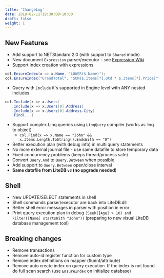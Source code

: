 ```yaml
---
title: 'ChangeLog'
date: 2019-02-11T19:30:08+10:00
draft: false
weight: 1
---
```


## New Features
- Add support to NETStandard 2.0 (with support to `Shared` mode)
- New document `Expression` parser/executor - see [Expression Wiki](https://github.com/mbdavid/LiteDB/wiki/Expressions)
- Support index creation with expressions
```C#
col.EnsureIndex(x => x.Name, "LOWER($.Name)");
col.EnsureIndex("GrandTotal", "SUM($.Items[*].Qtd * $.Items[*].Price)");
```
- Query with `Include` it´s supported in Engine level with ANY nested includes
```C#
col.Include(x => x.Users)
   .Include(x => x.Users[0].Address)
   .Include(x => x.Users[0].Address.City)
   .Find(...)
```
- Support complex Linq queries using `LinqQuery` compiler (works as linq to object)
  - `col.Find(x => x.Name == "John" && x.Items.Length.ToString().EndsWith == "0")`
- Better execution plan (with debug info) in multi query statements
- No more external journal file - use same datafile to store temporary data
- Fixed concurrency problems (keeps thread/process safe)
- Convert `Query.And` to `Query.Between` when possible
- Add support to `Query.Between` open/close interval
- **Same datafile from LiteDB `v3` (no upgrade needed)**

## Shell
- New UPDATE/SELECT statements in shell
- Shell commands parser/executor are back into LiteDB.dll
- Better shell error messages in parser with position in error
- Print query execution plan in debug
`(Seek([Age] > 10) and Filter([Name] startsWith "John"))`
(preparing to new visual LiteDB database management tool)

## Breaking changes
- Remove transactions
- Remove auto-id register function for custom type
- Remove index definitions on mapper (fluent/attribute)
- Remove auto create index on query execution. If the index is not found do full scan search (use `EnsureIndex` on initialize database)

